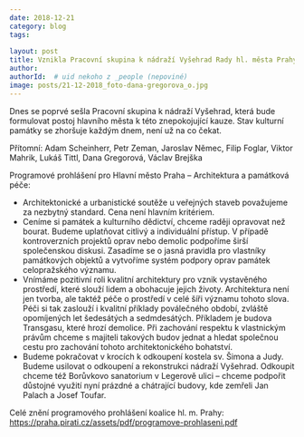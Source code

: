 ```yaml
---
date: 2018-12-21
category: blog
tags:
    
layout: post
title: Vznikla Pracovní skupina k nádraží Vyšehrad Rady hl. města Prahy
author:
authorId:  # uid nekoho z _people (nepoviné)
image: posts/21-12-2018_foto-dana-gregorova_o.jpg
---
```


Dnes se poprvé sešla Pracovní skupina k nádraží Vyšehrad, která bude formulovat postoj hlavního města k této znepokojující kauze. Stav kulturní památky se zhoršuje každým dnem, není už na co čekat.

Přítomní: Adam Scheinherr, Petr Zeman, Jaroslav Němec, Filip Foglar, Viktor Mahrik, Lukáš Tittl, Dana Gregorová, Václav Brejška

Programové prohlášení pro Hlavní město Praha – Architektura a památková péče:

* Architektonické a urbanistické soutěže u veřejných staveb považujeme za nezbytný standard. Cena není hlavním kritériem.
* Ceníme si památek a kulturního dědictví, chceme raději opravovat než bourat. Budeme uplatňovat citlivý a individuální přístup. V případě kontroverzních projektů oprav nebo demolic podpoříme širší společenskou diskusi. Zasadíme se o jasná pravidla pro vlastníky památkových objektů a vytvoříme systém podpory oprav památek celopražského významu.
* Vnímáme pozitivní roli kvalitní architektury pro vznik vystavěného prostředí, které slouží lidem a obohacuje jejich životy. Architektura není jen tvorba, ale taktéž péče o prostředí v celé šíři významu tohoto slova. Péči si tak zaslouží i kvalitní příklady poválečného období, zvláště opomíjených let šedesátých a sedmdesátých. Příkladem je budova Transgasu, které hrozí demolice. Při zachování respektu k vlastnickým právům chceme s majiteli takových budov jednat a hledat společnou cestu pro zachování tohoto architektonického bohatství.
* Budeme pokračovat v krocích k odkoupení kostela sv. Šimona a Judy. Budeme usilovat o odkoupení a rekonstrukci nádraží Vyšehrad. Odkoupit chceme též Borůvkovo sanatorium v Legerově ulici – chceme podpořit důstojné využití nyní prázdné a chátrající budovy, kde zemřeli Jan Palach a Josef Toufar. 

Celé znění programového prohlášení koalice hl. m. Prahy: https://praha.pirati.cz/assets/pdf/programove-prohlaseni.pdf
